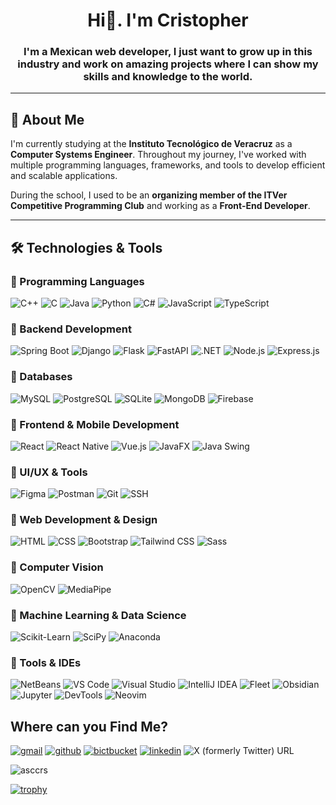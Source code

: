 # <h1 align="center">Hi👋. I'm Cristopher</h1>

<h3 align="center">I'm a Mexican web developer, I just want to grow up in this industry and work on amazing projects where I can show my skills and knowledge to the world.</h3>

---

## 🚀 About Me  
I'm currently studying at the **Instituto Tecnológico de Veracruz** as a **Computer Systems Engineer**. Throughout my journey, I've worked with multiple programming languages, frameworks, and tools to develop efficient and scalable applications.  

During the school, I used to be an **organizing member of the ITVer Competitive Programming Club** and working as a **Front-End Developer**.  

---

## 🛠 Technologies & Tools  

### 🔹 Programming Languages  
![C++](https://img.shields.io/badge/C++-00599C?style=for-the-badge&logo=cplusplus&logoColor=white)  ![C](https://img.shields.io/badge/C-00599C?style=for-the-badge&logo=c&logoColor=white)  ![Java](https://img.shields.io/badge/Java-ED8B00?style=for-the-badge&logo=java&logoColor=white)  ![Python](https://img.shields.io/badge/Python-3776AB?style=for-the-badge&logo=python&logoColor=white)  ![C#](https://img.shields.io/badge/C%23-239120?style=for-the-badge&logo=csharp&logoColor=white)  ![JavaScript](https://img.shields.io/badge/JavaScript-F7DF1E?style=for-the-badge&logo=javascript&logoColor=black)  ![TypeScript](https://img.shields.io/badge/TypeScript-3178C6?style=for-the-badge&logo=typescript&logoColor=white)  

### 🔹 Backend Development  
![Spring Boot](https://img.shields.io/badge/Spring_Boot-6DB33F?style=for-the-badge&logo=spring&logoColor=white)  ![Django](https://img.shields.io/badge/Django-092E20?style=for-the-badge&logo=django&logoColor=white)  ![Flask](https://img.shields.io/badge/Flask-000000?style=for-the-badge&logo=flask&logoColor=white)  ![FastAPI](https://img.shields.io/badge/FastAPI-009688?style=for-the-badge&logo=fastapi&logoColor=white)  ![.NET](https://img.shields.io/badge/.NET-512BD4?style=for-the-badge&logo=dotnet&logoColor=white)  ![Node.js](https://img.shields.io/badge/Node.js-43853D?style=for-the-badge&logo=node.js&logoColor=white)  ![Express.js](https://img.shields.io/badge/Express.js-404D59?style=for-the-badge)  

### 🔹 Databases  
![MySQL](https://img.shields.io/badge/MySQL-4479A1?style=for-the-badge&logo=mysql&logoColor=white)  ![PostgreSQL](https://img.shields.io/badge/PostgreSQL-316192?style=for-the-badge&logo=postgresql&logoColor=white)  ![SQLite](https://img.shields.io/badge/SQLite-003B57?style=for-the-badge&logo=sqlite&logoColor=white)  ![MongoDB](https://img.shields.io/badge/MongoDB-4EA94B?style=for-the-badge&logo=mongodb&logoColor=white)  ![Firebase](https://img.shields.io/badge/Firebase-FFCA28?style=for-the-badge&logo=firebase&logoColor=black)  

### 🔹 Frontend & Mobile Development  
![React](https://img.shields.io/badge/React-61DAFB?style=for-the-badge&logo=react&logoColor=black)  ![React Native](https://img.shields.io/badge/React_Native-61DAFB?style=for-the-badge&logo=react&logoColor=black)  ![Vue.js](https://img.shields.io/badge/Vue.js-4FC08D?style=for-the-badge&logo=vue.js&logoColor=white)  ![JavaFX](https://img.shields.io/badge/JavaFX-FF7800?style=for-the-badge&logo=java&logoColor=white)  ![Java Swing](https://img.shields.io/badge/Java_Swing-007396?style=for-the-badge&logo=java&logoColor=white)  

### 🔹 UI/UX & Tools  
![Figma](https://img.shields.io/badge/Figma-F24E1E?style=for-the-badge&logo=figma&logoColor=white)  ![Postman](https://img.shields.io/badge/Postman-FF6C37?style=for-the-badge&logo=postman&logoColor=white)  ![Git](https://img.shields.io/badge/Git-F05032?style=for-the-badge&logo=git&logoColor=white)  ![SSH](https://img.shields.io/badge/SSH-4EAA25?style=for-the-badge&logo=gnubash&logoColor=white)  

### 🔹 Web Development & Design  
![HTML](https://img.shields.io/badge/HTML5-E34F26?style=for-the-badge&logo=html5&logoColor=white)  ![CSS](https://img.shields.io/badge/CSS3-1572B6?style=for-the-badge&logo=css3&logoColor=white)  ![Bootstrap](https://img.shields.io/badge/Bootstrap-7952B3?style=for-the-badge&logo=bootstrap&logoColor=white)  ![Tailwind CSS](https://img.shields.io/badge/Tailwind_CSS-38B2AC?style=for-the-badge&logo=tailwind-css&logoColor=white)  ![Sass](https://img.shields.io/badge/Sass-CC6699?style=for-the-badge&logo=sass&logoColor=white)  

### 🔹 Computer Vision  
![OpenCV](https://img.shields.io/badge/OpenCV-5C3EE8?style=for-the-badge&logo=opencv&logoColor=white)  ![MediaPipe](https://img.shields.io/badge/MediaPipe-FF6F00?style=for-the-badge&logo=mediapipe&logoColor=white)  


### 🔹 Machine Learning & Data Science  
![Scikit-Learn](https://img.shields.io/badge/Scikit--Learn-F7931E?style=for-the-badge&logo=scikitlearn&logoColor=white)  ![SciPy](https://img.shields.io/badge/SciPy-8CAAE6?style=for-the-badge&logo=scipy&logoColor=white)  ![Anaconda](https://img.shields.io/badge/Anaconda-44A833?style=for-the-badge&logo=anaconda&logoColor=white)  

### 🔹 Tools & IDEs  
![NetBeans](https://img.shields.io/badge/Apache_NetBeans-1B6AC6?style=for-the-badge&logo=apache-netbeans-ide&logoColor=white) ![VS Code](https://img.shields.io/badge/Visual_Studio_Code-0078D4?style=for-the-badge&logo=visual-studio-code&logoColor=white) ![Visual Studio](https://img.shields.io/badge/Visual_Studio_2022-5C2D91?style=for-the-badge&logo=visual-studio&logoColor=white)  ![IntelliJ IDEA](https://img.shields.io/badge/IntelliJ_IDEA-000000?style=for-the-badge&logo=intellij-idea&logoColor=white)  ![Fleet](https://img.shields.io/badge/Fleet-000000?style=for-the-badge&logo=jetbrains&logoColor=white)  ![Obsidian](https://img.shields.io/badge/Obsidian-483699?style=for-the-badge&logo=obsidian&logoColor=white)  ![Jupyter](https://img.shields.io/badge/Jupyter_Notebooks-F37626?style=for-the-badge&logo=jupyter&logoColor=white)  ![DevTools](https://img.shields.io/badge/DevTools-4285F4?style=for-the-badge&logo=google-chrome&logoColor=white)  ![Neovim](https://img.shields.io/badge/Neovim-57A143?style=for-the-badge&logo=neovim&logoColor=white)


## Where can you Find Me?
[![gmail](https://img.shields.io/badge/Gmail-D14836?style=for-the-badge&logo=gmail&logoColor=white)](mailto:cristoe2003@gmail.com?Subject=Request%20Mission) [![github](https://img.shields.io/badge/GitHub-100000?style=for-the-badge&logo=github&logoColor=white)](https://github.com/AscCrs) [![bictbucket](https://img.shields.io/badge/Bitbucket-0747a6?style=for-the-badge&logo=bitbucket&logoColor=white)](https://bitbucket.org/AscCrs/) [![linkedin](https://img.shields.io/badge/LinkedIn-0077B5?style=for-the-badge&logo=linkedin&logoColor=white)](https://www.linkedin.com/in/cristopher-eduardo-ascencio-cruz-241b70213/) ![X (formerly Twitter) URL](https://img.shields.io/twitter/url?url=https%3A%2F%2Ftwitter.com%2FCristopherAsc10&style=for-the-badge&logo=x&logoColor=white)

<p align="left"> <img src="https://komarev.com/ghpvc/?username=asccrs&label=Profile%20views&color=0e75b6&style=flat" alt="asccrs" /> </p>

[![trophy](https://github-profile-trophy.vercel.app/?username=asccrs&theme=monokai)](https://github.com/ryo-ma/github-profile-trophy)